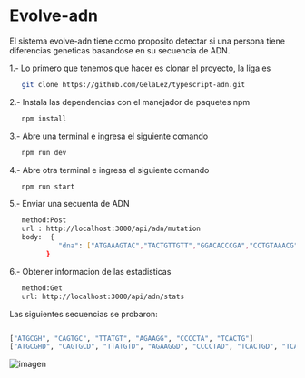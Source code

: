 # Evolve-adn

El sistema evolve-adn tiene como proposito detectar si una persona tiene diferencias geneticas basandose en su secuencia de ADN.

1.- Lo primero que tenemos que hacer es clonar el proyecto, la liga es 
```bash 
   git clone https://github.com/GelaLez/typescript-adn.git 
```

2.- Instala las dependencias con el manejador de paquetes npm
```bash
   npm install
```


3.- Abre una terminal e ingresa el siguiente comando
```bash
   npm run dev
 ```
 
4.- Abre otra terminal e ingresa el siguiente comando
 ```bash
    npm run start
 ```
 
5.- Enviar una secuenta de ADN 
```bash
   method:Post
   url : http://localhost:3000/api/adn/mutation 
   body:  {
            "dna": ["ATGAAAGTAC","TACTGTTGTT","GGACACCCGA","CCTGTAAACG","AAGTGGCCAA","TACAACCGGT","GTTGAAACAC","CCACTGATCG","AGTAGTGAGC","AACTCAAGCA"]
         }
 ```

6.- Obtener informacion de las estadisticas
```bash
   method:Get
   url: http://localhost:3000/api/adn/stats 
```

Las siguientes secuencias se probaron:
```bash

["ATGCGH", "CAGTGC", "TTATGT", "AGAAGG", "CCCCTA", "TCACTG"]
["ATGCGHD", "CAGTGCD", "TTATGTD", "AGAAGGD", "CCCCTAD", "TCACTGD", "TCACTGD"]

```

![imagen](https://user-images.githubusercontent.com/16170395/236930494-30973e53-6810-4aa6-8f70-7d09c6881e17.png)

